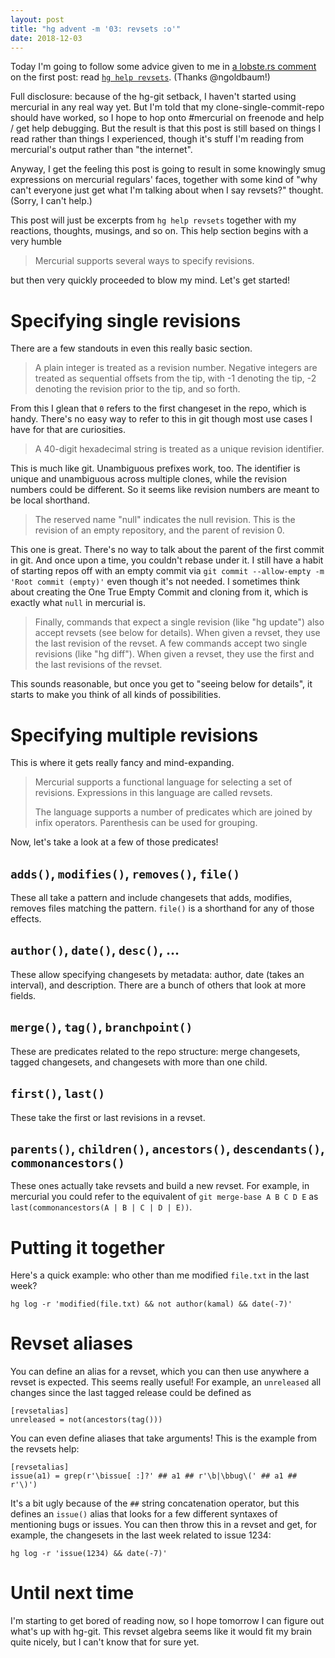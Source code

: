 ```yaml
---
layout: post
title: "hg advent -m '03: revsets :o'"
date: 2018-12-03
---
```


Today I'm going to follow some advice given to me in [a lobste.rs comment][comment] on the first post: read [`hg help revsets`][revsets]. (Thanks @ngoldbaum!)

[comment]: https://lobste.rs/s/f9n7lk/hg_advent_init#c_g7ap6x
[revsets]: https://www.mercurial-scm.org/repo/hg/help/revsets

Full disclosure: because of the hg-git setback, I haven't started using mercurial in any real way yet. But I'm told that my clone-single-commit-repo should have worked, so I hope to hop onto #mercurial on freenode and help / get help debugging. But the result is that this post is still based on things I read rather than things I experienced, though it's stuff I'm reading from mercurial's output rather than "the internet".

Anyway, I get the feeling this post is going to result in some knowingly smug expressions on mercurial regulars' faces, together with some kind of "why can't everyone just get what I'm talking about when I say revsets?" thought. (Sorry, I can't help.)

This post will just be excerpts from `hg help revsets` together with my reactions, thoughts, musings, and so on. This help section begins with a very humble

> Mercurial supports several ways to specify revisions.

but then very quickly proceeded to blow my mind. Let's get started!


# Specifying single revisions

There are a few standouts in even this really basic section.

> A plain integer is treated as a revision number. Negative integers are
> treated as sequential offsets from the tip, with -1 denoting the tip, -2
> denoting the revision prior to the tip, and so forth.

From this I glean that `0` refers to the first changeset in the repo, which is handy. There's no easy way to refer to this in git though most use cases I have for that are curiosities.

> A 40-digit hexadecimal string is treated as a unique revision identifier.

This is much like git. Unambiguous prefixes work, too. The identifier is unique and unambiguous across multiple clones, while the revision numbers could be different. So it seems like revision numbers are meant to be local shorthand.

> The reserved name "null" indicates the null revision. This is the revision
> of an empty repository, and the parent of revision 0.

This one is great. There's no way to talk about the parent of the first commit in git. And once upon a time, you couldn't rebase under it. I still have a habit of starting repos off with an empty commit via `git commit --allow-empty -m 'Root commit (empty)'` even though it's not needed. I sometimes think about creating the One True Empty Commit and cloning from it, which is exactly what `null` in mercurial is.

> Finally, commands that expect a single revision (like "hg update") also
> accept revsets (see below for details). When given a revset, they use the
> last revision of the revset. A few commands accept two single revisions
> (like "hg diff"). When given a revset, they use the first and the last
> revisions of the revset.

This sounds reasonable, but once you get to "seeing below for details", it starts to make you think of all kinds of possibilities.


# Specifying multiple revisions

This is where it gets really fancy and mind-expanding.

> Mercurial supports a functional language for selecting a set of revisions.
> Expressions in this language are called revsets.
> 
> The language supports a number of predicates which are joined by infix
> operators. Parenthesis can be used for grouping.

Now, let's take a look at a few of those predicates!

## `adds()`, `modifies()`, `removes()`, `file()`

These all take a pattern and include changesets that adds, modifies, removes files matching the pattern. `file()` is a shorthand for any of those effects.

## `author()`, `date()`, `desc()`, ...

These allow specifying changesets by metadata: author, date (takes an
interval), and description. There are a bunch of others that look at more fields.

## `merge()`, `tag()`, `branchpoint()`

These are predicates related to the repo structure: merge changesets, tagged changesets, and changesets with more than one child.

## `first()`, `last()`

These take the first or last revisions in a revset.

## `parents()`, `children()`, `ancestors()`, `descendants()`, `commonancestors()`

These ones actually take revsets and build a new revset. For example, in mercurial you could refer to the equivalent of `git merge-base A B C D E` as `last(commonancestors(A | B | C | D | E))`.


# Putting it together

Here's a quick example: who other than me modified `file.txt` in the last week?

    hg log -r 'modified(file.txt) && not author(kamal) && date(-7)'

# Revset aliases

You can define an alias for a revset, which you can then use anywhere a revset is expected. This seems really useful! For example, an `unreleased` all changes since the last tagged release could be defined as

    [revsetalias]
    unreleased = not(ancestors(tag()))

You can even define aliases that take arguments! This is the example from the revsets help:

    [revsetalias]
    issue(a1) = grep(r'\bissue[ :]?' ## a1 ## r'\b|\bbug\(' ## a1 ## r'\)')

It's a bit ugly because of the `##` string concatenation operator, but this defines an `issue()` alias that looks for a few different syntaxes of mentioning bugs or issues. You can then throw this in a revset and get, for example, the changesets in the last week related to issue 1234:

    hg log -r 'issue(1234) && date(-7)'


# Until next time

I'm starting to get bored of reading now, so I hope tomorrow I can figure out what's up with hg-git. This revset algebra seems like it would fit my brain quite nicely, but I can't know that for sure yet.
